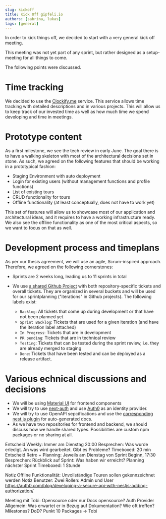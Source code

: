 ```yaml
---
slug: kickoff
title: Kick Off gipfeli.io
authors: [sabrina, lukas]
tags: [general]
---
```


In order to kick things off, we decided to start with a very general kick off meeting.

This meeting was not yet part of any sprint, but rather designed as a setup-meeting for all things to come.

<!--truncate-->

The following points were discussed.

# Time tracking

We decided to use the [Clockify.me](https://clockify.me/) service. This service allows time tracking with detailed descriptions and in various projects. This will allow us to keep track of our invested time as well as how much time we spend developing and time in meetings.

# Prototype content

As a first milestone, we see the tech review in early June. The goal there is to have a walking skeleton with most of the architectural decisions set in stone. As such, we
agreed on the following features that should be working in a prototypical fashion:

* Staging Environment with auto deployment
* Login for existing users (without management functions and profile functions)
* List of existing tours
* CRUD functionality for tours
* Offline functionality (at least conceptually, does not have to work yet)

This set of features will allow us to showcase most of our application and architectural ideas, and it requires to have a working infrastructure ready. We also see the offline
functionality as one of the most critical aspects, so we want to focus on that as well.

# Development process and timeplans

As per our thesis agreement, we will use an agile, Scrum-inspired approach. Therefore, we agreed on the following cornerstones:

* Sprints are 2 weeks long, leading us to 11 sprints in total
* We use [a shared Github Project](https://github.com/orgs/gipfeli-io/projects/1) with both repository-specific tickets and overall tickets. They are organized in several
  buckets and will be used for our sprintplanning ("iterations" in Github projects). The following labels exist:

  * `Backlog`: All tickets that come up during development or that have not been planned yet
  * `Sprint Backlog`: Tickets that are used for a given iteration (and have the iteration label attached)
  * `In Progress`: Tickets that are in development
  * `PR pending`: Tickets that are in technical review
  * `Testing`: Tickets that can be tested during the sprint review, i.e. they are already merged to staging
  * `Done`: Tickets that have been tested and can be deployed as a release artifact.

# Various echnical discussions and decisions

* We will be using [Material UI](https://mui.com/) for frontend components
* We will try to use [next-auth](https://next-auth.js.org/) and use [Auth0](https://auth0.com/) as an identity provider.
* We will try to use OpenAPI sepcifications and use the [corresponding nest.js plugin](https://docs.nestjs.com/openapi/introduction) for auto-generated docs.
* As we have two repositories for frontend and backend, we should discuss how we handle shared types. Possibilities are custom npm packages or no sharing at all.


Entscheid Weekly:
Immer am Dienstag 20:00
Besprechen: 
Was wurde erledigt.
An was wird gearbeitet.
Gibt es Probleme?
Timeboxed: 20 min
Entscheid Retro + Planning:
Jeweils am Dienstag von Sprint Beginn, 17:30
Besprechen:
Rückblick auf Sprint: Was haben wir erreicht?
Planning nächster Sprint
Timeboxed: 1 Stunde

Notiz Offline Funktionalität:
Unvollständige Touren sollen gekennzeichnet werden
Notiz Benutzer:
Zwei Rollen: Admin und User
https://auth0.com/blog/developing-a-secure-api-with-nestjs-adding-authorization/ 


Meeting mit Tobi:
Opensource oder nur Docs opensource?
Auth Provider
Allgemein: Was erwartet er in Bezug auf Dokumentation? Wie oft treffen? Milestones?
DoD?
Punkt 10 Packages -> Tobi
